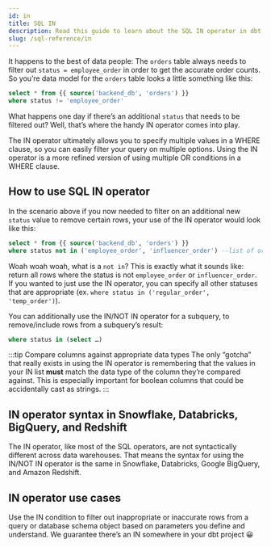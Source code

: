 ```yaml
---
id: in
title: SQL IN
description: Read this guide to learn about the SQL IN operator in dbt.
slug: /sql-reference/in
---
```


<head>
    <title>Working with the SQL IN Operator</title>
</head>

It happens to the best of data people: The `orders` table always needs to filter out `status = employee_order` in order to get the accurate order counts. So you’re data model for the `orders` table looks a little something like this:

```sql
select * from {{ source('backend_db', 'orders') }}
where status != 'employee_order'
```

What happens one day if there’s an additional `status` that needs to be filtered out? Well, that’s where the handy IN operator comes into play.

The IN operator ultimately allows you to specify multiple values in a WHERE clause, so you can easily filter your query on multiple options. Using the IN operator is a more refined version of using multiple OR conditions in a WHERE clause.

## How to use SQL IN operator

In the scenario above if you now needed to filter on an additional new `status` value to remove certain rows, your use of the IN operator would look like this:

```sql
select * from {{ source('backend_db', 'orders') }}
where status not in ('employee_order', 'influencer_order') --list of order statuses to filter out
```

Woah woah woah, what is a `not in`? This is exactly what it sounds like: return all rows where the status is not `employee_order` or `influencer_order`. If you wanted to just use the IN operator, you can specify all other statuses that are appropriate (ex. `where status in ('regular_order', 'temp_order')`).

You can additionally use the IN/NOT IN operator for a subquery, to remove/include rows from a subquery’s result:

```sql
where status in (select …)
```

:::tip Compare columns against appropriate data types
The only “gotcha” that really exists in using the IN operator is remembering that the values in your IN list **must** match the data type of the column they’re compared against. This is especially important for boolean columns that could be accidentally cast as strings.
:::

## IN operator syntax in Snowflake, Databricks, BigQuery, and Redshift

The IN operator, like most of the SQL operators, are not syntactically different across data warehouses. That means the syntax for using the IN/NOT IN operator is the same in Snowflake, Databricks, Google BigQuery, and Amazon Redshift.

## IN operator use cases

Use the IN condition to filter out inappropriate or inaccurate rows from a query or database schema object based on parameters you define and understand. We guarantee there’s an IN somewhere in your dbt project 😀

